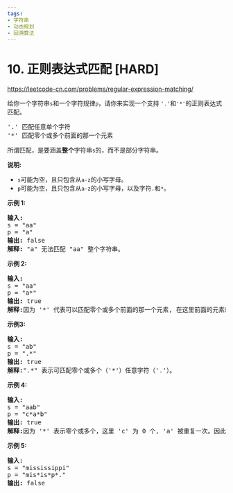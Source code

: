 ```yaml
---
tags:
- 字符串
- 动态规划
- 回溯算法
---
```


# 10. 正则表达式匹配 [HARD]

<https://leetcode-cn.com/problems/regular-expression-matching/>

给你一个字符串`s`和一个字符规律`p`，请你来实现一个支持 `'.'`和`'*'`的正则表达式匹配。

<pre>'.' 匹配任意单个字符
'*' 匹配零个或多个前面的那一个元素
</pre>

所谓匹配，是要涵盖**整个**字符串`s`的，而不是部分字符串。

**说明:**

* `s`可能为空，且只包含从`a-z`的小写字母。
* `p`可能为空，且只包含从`a-z`的小写字母，以及字符`.`和`*`。

**示例 1:**

<pre><strong>输入:</strong>
s = "aa"
p = "a"
<strong>输出:</strong> false
<strong>解释:</strong> "a" 无法匹配 "aa" 整个字符串。
</pre>

**示例 2:**

<pre><strong>输入:</strong>
s = "aa"
p = "a*"
<strong>输出:</strong> true
<strong>解释:</strong>因为 '*' 代表可以匹配零个或多个前面的那一个元素, 在这里前面的元素就是 'a'。因此，字符串 "aa" 可被视为 'a' 重复了一次。
</pre>

**示例3:**

<pre><strong>输入:</strong>
s = "ab"
p = ".*"
<strong>输出:</strong> true
<strong>解释:</strong>".*" 表示可匹配零个或多个（'*'）任意字符（'.'）。
</pre>

**示例 4:**

<pre><strong>输入:</strong>
s = "aab"
p = "c*a*b"
<strong>输出:</strong> true
<strong>解释:</strong>因为 '*' 表示零个或多个，这里 'c' 为 0 个, 'a' 被重复一次。因此可以匹配字符串 "aab"。
</pre>

**示例 5:**

<pre><strong>输入:</strong>
s = "mississippi"
p = "mis*is*p*."
<strong>输出:</strong> false</pre>

